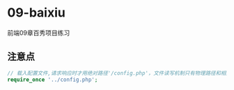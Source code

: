 # 09-baixiu
前端09章百秀项目练习

## 注意点
```php
// 载入配置文件,请求响应时才用绝对路径'/config.php'，文件读写机制只有物理路径和相对路径，所以只能用相对路径。
require_once '../config.php';
```